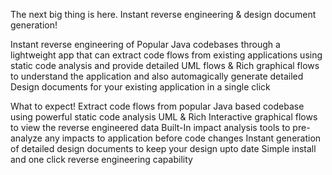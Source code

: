 The next big thing is here. Instant reverse engineering & design document generation! 

Instant reverse engineering of Popular Java codebases through a lightweight app that can extract code flows from existing applications using static code analysis and provide detailed UML flows & Rich graphical flows to understand the application and also automagically generate detailed Design documents for your existing application in a single click

What to expect!
Extract code flows from popular 
Java based codebase using powerful static code analysis
UML & Rich   Interactive graphical flows to view the reverse engineered data
Built-In impact analysis tools to pre-analyze any impacts to application before code changes
Instant generation of detailed design documents to keep your design upto date
Simple install and one click reverse engineering capability

